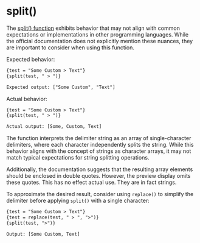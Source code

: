 # split()
The [split() function](https://getstarted.sailthru.com/developers/zephyr-functions-library/split/) exhibits behavior that may not align with common expectations or implementations in other programming languages. While the official documentation does not explicitly mention these nuances, they are important to consider when using this function.

Expected behavior:
``` handlebars
{test = "Some Custom > Text"} 
{split(test, " > ")}

Expected output: ["Some Custom", "Text"]
``` 

Actual behavior: 
``` handlebars
{test = "Some Custom > Text"} 
{split(test, " > ")}

Actual output: [Some, Custom, Text]
```
The function interprets the delimiter string as an array of single-character delimiters, where each character independently splits the string. While this behavior aligns with the concept of strings as character arrays, it may not match typical expectations for string splitting operations.

Additionally, the documentation suggests that the resulting array elements should be enclosed in double quotes. However, the preview display omits these quotes. This has no effect actual use. They are in fact strings.

To approximate the desired result, consider using `replace()` to simplify the delimiter before applying `split()` with a single character:

``` handlebars
{test = "Some Custom > Text"} 
{test = replace(test, " > ", ">")}
{split(test, ">")}

Output: [Some Custom, Text]
``` 

